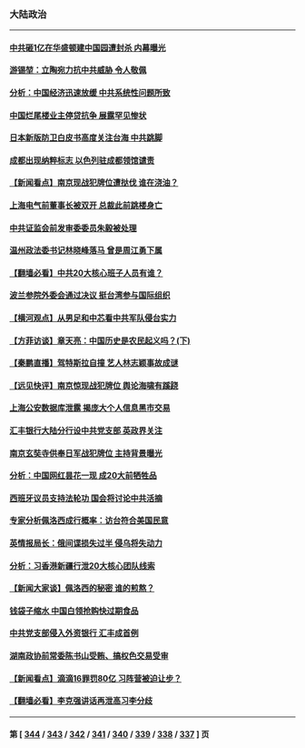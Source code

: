 ### 大陆政治
---
#### [中共砸1亿在华盛顿建中国园遭封杀 内幕曝光](../../pages/ncid277/n13787792.md) 
#### [游锡堃：立陶宛力抗中共威胁 令人敬佩](../../pages/ncid277/n13787724.md) 
#### [分析：中国经济迅速放缓 中共系统性问题所致](../../pages/ncid277/n13787310.md) 
#### [中国烂尾楼业主停贷抗争 展露罕见惨状](../../pages/ncid277/n13787794.md) 
#### [日本新版防卫白皮书高度关注台海 中共跳脚](../../pages/ncid277/n13787655.md) 
#### [成都出现纳粹标志 以色列驻成都领馆谴责](../../pages/ncid277/n13787186.md) 
#### [【新闻看点】南京现战犯牌位遭挞伐 谁在浇油？](../../pages/ncid277/n13787396.md) 
#### [上海电气前董事长被双开 总裁此前跳楼身亡](../../pages/ncid277/n13787570.md) 
#### [中共证监会前发审委委员朱毅被处理](../../pages/ncid277/n13787634.md) 
#### [温州政法委书记林晓峰落马 曾是周江勇下属](../../pages/ncid277/n13787499.md) 
#### [【翻墙必看】中共20大核心班子人员有谁？](../../pages/ncid277/n13787466.md) 
#### [波兰参院外委会通过决议 挺台湾参与国际组织](../../pages/ncid277/n13787471.md) 
#### [【横河观点】从男足和中芯看中共军队侵台实力](../../pages/ncid277/n13787463.md) 
#### [【方菲访谈】章天亮：中国历史是农民起义吗？(下)](../../pages/ncid277/n13787272.md) 
#### [【秦鹏直播】驾特斯拉自撞 艺人林志颖事故成谜](../../pages/ncid277/n13787399.md) 
#### [【远见快评】南京惊现战犯牌位 舆论海啸有蹊跷](../../pages/ncid277/n13787283.md) 
#### [上海公安数据库泄露 揭庞大个人信息黑市交易](../../pages/ncid277/n13787355.md) 
#### [汇丰银行大陆分行设中共党支部 英政界关注](../../pages/ncid277/n13787349.md) 
#### [南京玄奘寺供奉日军战犯牌位 主持背景曝光](../../pages/ncid277/n13787356.md) 
#### [分析：中国网红昙花一现 成20大前牺牲品](../../pages/ncid277/n13787318.md) 
#### [西班牙议员支持法轮功 国会将讨论中共活摘](../../pages/ncid277/n13787224.md) 
#### [专家分析佩洛西成行概率：访台符合美国民意](../../pages/ncid277/n13787023.md) 
#### [英情报局长：俄间谍损失过半 侵乌将失动力](../../pages/ncid277/n13787194.md) 
#### [分析：习香港新疆行泄20大核心团队线索](../../pages/ncid277/n13786518.md) 
#### [【新闻大家谈】佩洛西的秘密 谁的煎熬？](../../pages/ncid277/n13787167.md) 
#### [钱袋子缩水 中国白领抢购快过期食品](../../pages/ncid277/n13787025.md) 
#### [中共党支部侵入外资银行 汇丰成首例](../../pages/ncid277/n13787052.md) 
#### [湖南政协前常委陈书山受贿、搞权色交易受审](../../pages/ncid277/n13787032.md) 
#### [【新闻看点】滴滴16罪罚80亿 习阵营被迫让步？](../../pages/ncid277/n13786562.md) 
#### [【翻墙必看】李克强讲话再泄高习李分歧](../../pages/ncid277/n13786656.md) 

---
#### 第 [ [344](./344.md) / [343](./343.md) / [342](./342.md) / [341](./341.md) / [340](./340.md) / [339](./339.md) / [338](./338.md) / [337](./337.md) ] 页
